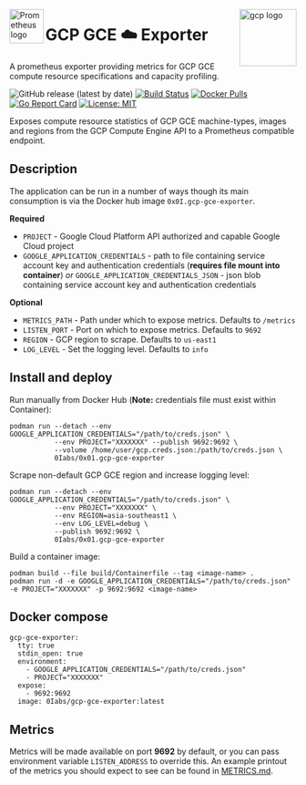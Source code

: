 <p><img src="https://cdn.worldvectorlogo.com/logos/prometheus.svg" alt="Prometheus logo" title="prometheus" align="left" height="60" /></p>
<p><img src="https://cloud.google.com/images/social-icon-google-cloud-1200-630.png" alt="gcp logo" title="gcp" align="right" height="100" /></p>

# GCP GCE :cloud: Exporter
A prometheus exporter providing metrics for GCP GCE compute resource specifications and capacity profiling.

![GitHub release (latest by date)](https://img.shields.io/github/v/release/0x0I/gcp-gce-exporter?color=yellow)
[![Build Status](https://travis-ci.org/0x0I/gcp-gce-exporter.svg?branch=master)](https://travis-ci.org/0x0I/gcp-gce-exporter)
[![Docker Pulls](https://img.shields.io/docker/pulls/0labs/0x01.gcp-gce-exporter?style=flat)](https://hub.docker.com/repository/docker/0labs/0x01.gcp-gce-exporter)
[![Go Report Card](https://goreportcard.com/badge/github.com/0x0I/gcp-gce-exporter)](https://goreportcard.com/report/github.com/0x0I/gcp-gce-exporter)
[![License: MIT](https://img.shields.io/badge/License-MIT-blueviolet.svg)](https://opensource.org/licenses/MIT)

Exposes compute resource statistics of GCP GCE machine-types, images and regions from the GCP Compute Engine API to a Prometheus compatible endpoint.

## Description

The application can be run in a number of ways though its main consumption is via the Docker hub image `0x0I.gcp-gce-exporter`.

**Required**
* `PROJECT`                                   - Google Cloud Platform API authorized and capable Google Cloud project
* `GOOGLE_APPLICATION_CREDENTIALS`            - path to file containing service account key and authentication credentials (**requires file mount into container**)
              *or*
  `GOOGLE_APPLICATION_CREDENTIALS_JSON`       - json blob containing service account key and authentication credentials

**Optional**
* `METRICS_PATH`           - Path under which to expose metrics. Defaults to `/metrics`
* `LISTEN_PORT`            - Port on which to expose metrics. Defaults to `9692`
* `REGION`                 - GCP region to scrape. Defaults to `us-east1`
* `LOG_LEVEL`              - Set the logging level. Defaults to `info`

## Install and deploy

Run manually from Docker Hub (**Note:** credentials file must exist within Container):
```
podman run --detach --env GOOGLE_APPLICATION_CREDENTIALS="/path/to/creds.json" \
           --env PROJECT="XXXXXXX" --publish 9692:9692 \
           --volume /home/user/gcp.creds.json:/path/to/creds.json \
           0Iabs/0x01.gcp-gce-exporter
```

Scrape non-default GCP GCE region and increase logging level:
```
podman run --detach --env GOOGLE_APPLICATION_CREDENTIALS="/path/to/creds.json" \
           --env PROJECT="XXXXXXX" \
           --env REGION=asia-southeast1 \
           --env LOG_LEVEL=debug \
           --publish 9692:9692 \
           0Iabs/0x01.gcp-gce-exporter
```

Build a container image:
```
podman build --file build/Containerfile --tag <image-name> .
podman run -d -e GOOGLE_APPLICATION_CREDENTIALS="/path/to/creds.json" -e PROJECT="XXXXXXX" -p 9692:9692 <image-name>
```

## Docker compose

```
gcp-gce-exporter:
  tty: true
  stdin_open: true
  environment:
    - GOOGLE_APPLICATION_CREDENTIALS="/path/to/creds.json"
    - PROJECT="XXXXXXX"
  expose:
    - 9692:9692
  image: 0Iabs/gcp-gce-exporter:latest
```

## Metrics

Metrics will be made available on port **9692** by default, or you can pass environment variable ```LISTEN_ADDRESS``` to override this. An example printout of the metrics you should expect to see can be found in [METRICS.md](https://github.com/0x0I/gcp-gce-exporter/blob/master/METRICS.md).

